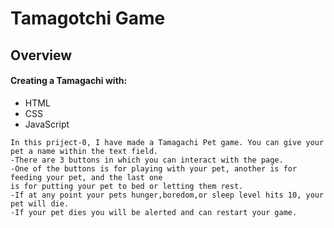 # Tamagotchi Game

## Overview
#### Creating a Tamagachi with:
- HTML
- CSS
- JavaScript
```
In this priject-0, I have made a Tamagachi Pet game. You can give your pet a name within the text field.
-There are 3 buttons in which you can interact with the page.
-One of the buttons is for playing with your pet, another is for feeding your pet, and the last one 
is for putting your pet to bed or letting them rest.
-If at any point your pets hunger,boredom,or sleep level hits 10, your pet will die.
-If your pet dies you will be alerted and can restart your game.
```